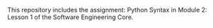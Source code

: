 This repository includes the assignment: Python Syntax in Module 2: Lesson 1 of the Software Engineering Core.